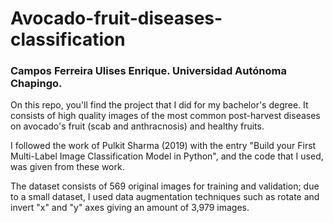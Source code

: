 # Avocado-fruit-diseases-classification

### Campos Ferreira Ulises Enrique. Universidad Autónoma Chapingo.

On this repo, you'll find the project that I did for my bachelor's degree.
It consists of high quality images of the most common post-harvest diseases on avocado's fruit (scab and anthracnosis) and healthy fruits.

I followed the work of Pulkit Sharma (2019) with the entry "Build your First Multi-Label Image Classification Model in Python", and the code that I used, was given from these work.

The dataset consists of 569 original images for training and validation; due to a small dataset, I used data augmentation techniques such as rotate and invert "x" and "y" axes giving an amount of 3,979 images.
